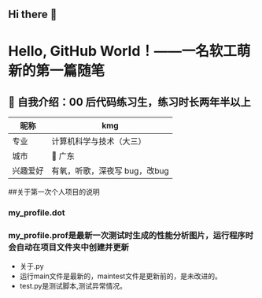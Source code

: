 ## Hi there 👋



# Hello, GitHub World！——一名软工萌新的第一篇随笔
## 👋 自我介绍：00 后代码练习生，练习时长两年半以上

| 昵称 | kmg |
|---|---|
| 专业 | 计算机科学与技术（大三） |
| 城市 | 🌆 广东 |
| 兴趣爱好 | 有氧，听歌，深夜写 bug，改bug |

##关于第一次个人项目的说明
### my_profile.dot 
### my_profile.prof是最新一次测试时生成的性能分析图片，运行程序时会自动在项目文件夹中创建并更新
- 关于.py
- 运行main文件是最新的，maintest文件是更新前的，是未改进的。
- test.py是测试脚本,测试异常情况。
